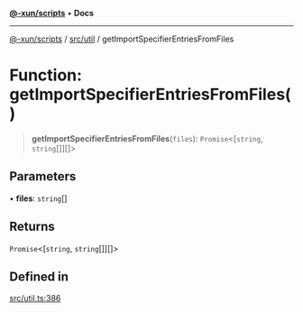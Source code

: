 [**@-xun/scripts**](../../../README.md) • **Docs**

***

[@-xun/scripts](../../../README.md) / [src/util](../README.md) / getImportSpecifierEntriesFromFiles

# Function: getImportSpecifierEntriesFromFiles()

> **getImportSpecifierEntriesFromFiles**(`files`): `Promise`\<[`string`, `string`[]][]\>

## Parameters

• **files**: `string`[]

## Returns

`Promise`\<[`string`, `string`[]][]\>

## Defined in

[src/util.ts:386](https://github.com/Xunnamius/xscripts/blob/57333eb95500d47b37fb5be30901f27ce55d7211/src/util.ts#L386)
